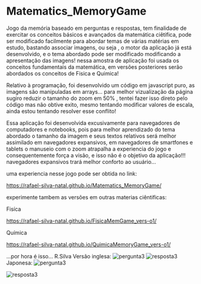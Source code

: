 # Matematics_MemoryGame
Jogo da memória baseado em perguntas e respostas, tem finalidade de exercitar os conceitos básicos e avançados
da matemática ciêtifica, pode ser modificado facilmente para abordar temas de várias matérias em estudo, bastando 
associar imagens, ou seja , o motor da aplicação já está desenvolvido, e o tema abordado pode ser modificado
modificando a apresentação das imagens! nessa amostra de aplicação foi usada os conceitos fundamentais da matemática,
em versões posteriores serão abordados os conceitos de Fisica e Quimica!

Relativo à programação, foi desenvolvido um código em javascript puro, as imagens são manipuladas em arrays... para melhor 
vizualização da página sugiro reduzir o tamanho do zoom em 50% , tentei fazer isso direto pelo código mas não obtive exito,
mesmo tentando modificar valores de escala, ainda estou tentando resolver esse conflito!

Essa aplicação foi desenvolvida excusivamente para navegadores de computadores e notebooks, pois para melhor aprendizado do tema abordado o tamanho da imagem e seus textos relativos será melhor assimilado em navegadores expansivos, em navegadores de smartfones e tablets o manuseio com o zoom atrapalha a experiencia do jogo e consequentemente força a visão, e isso não é o objetivo da aplicação!!! navegadores expansivos trará melhor conforto ao usuário...

uma experiencia nesse jogo pode ser obtida no link:

https://rafael-silva-natal.github.io/Matematics_MemoryGame/

experimente tambem as versões em outras materias ciêntificas:

Fisíca

https://rafael-silva-natal.github.io/FisicaMemGame_vers-o1/

Química

https://rafael-silva-natal.github.io/QuimicaMemoryGame_vers-o1/

...por hora é isso... R.Silva
Versão inglesa:
![pergunta3](https://github.com/Rafael-Silva-Natal/Matematics_MemoryGame/assets/112540418/2406fc68-5e04-4065-9862-d1076b7b82ea)
![resposta3](https://github.com/Rafael-Silva-Natal/Matematics_MemoryGame/assets/112540418/31393226-7b7e-4a3d-82b6-b6fcbdc1b4be)
Japonesa:
![pergunta3](https://github.com/Rafael-Silva-Natal/Matematics_MemoryGame/assets/112540418/f3cbd09c-945c-4150-9c6f-c1781486a80e)

![resposta3](https://github.com/Rafael-Silva-Natal/Matematics_MemoryGame/assets/112540418/d6f2f1ec-2797-4ae8-ac5f-b16817780bed)

